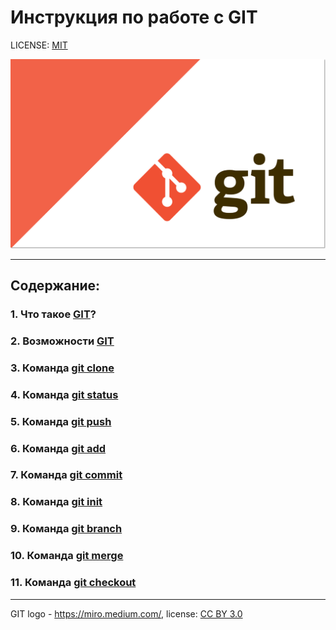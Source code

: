 # Инструкция по работе с GIT

LICENSE: [MIT](/license.md)

![](/images/git-logo1.png)

---

## Содержание:
### 1. Что такое [**GIT**](/pages/What_is_GIT.md)?
### 2. Возможности [**GIT**](/pages/GIT_features.md)
### 3. Команда [**git clone**](/pages/clone.md)
### 4. Команда [**git status**](/pages/status.md)
### 5. Команда [**git push**](/pages/push.md)
### 6. Команда [**git add**](/pages/add.md)
### 7. Команда [**git commit**](/pages/commit.md)
### 8. Команда [**git init**](/pages/init.md)
### 9. Команда [**git branch**](/pages/branch.md)
### 10. Команда [**git merge**](/pages/merge.md)
### 11. Команда [**git checkout**](/pages/checkout.md)




---

GIT logo - https://miro.medium.com/, license: [CC BY 3.0](https://creativecommons.org/licenses/by/3.0)